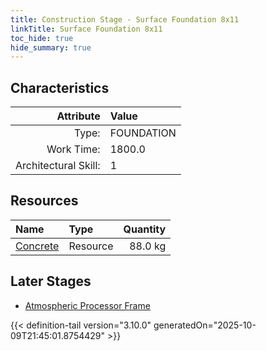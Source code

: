 ```yaml
---
title: Construction Stage - Surface Foundation 8x11
linkTitle: Surface Foundation 8x11
toc_hide: true
hide_summary: true
---
```

<!-- This is generated by the MarsSim HelpGenertor, do not edit. -->

## Characteristics

| Attribute      | Value |
|--------:|:------|
|Type:|FOUNDATION|
|Work Time:|1800.0|
|Architectural Skill:|1|

## Resources

| Name | Type | Quantity |
|:-----|:-----|-----:|
|[Concrete](/docs/definitions/resource/concrete)|Resource|88.0 kg|

## Later Stages
- [Atmospheric Processor Frame](/docs/definitions/construction/atmospheric-processor-frame)



{{< definition-tail version="3.10.0" generatedOn="2025-10-09T21:45:01.8754429" >}}

